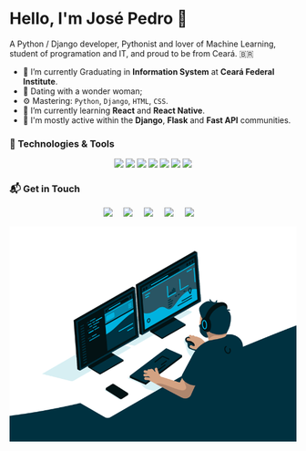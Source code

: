 # Hello, I'm José Pedro 👋


A Python / Django developer, Pythonist and lover of Machine Learning, student of programation and IT, and proud to be from Ceará. <span>&#x1f1e7;&#x1f1f7;</span>

- 🔭 I’m currently Graduating in **Information System** at **Ceará Federal Institute**.
- 👫 Dating with a wonder woman;
- ⚙️ Mastering: `Python`, `Django`, `HTML`, `CSS`.
- 🌱 I’m currently learning **React** and **React Native**.
- 💬 I'm mostly active within the **Django**, **Flask** and **Fast API** communities.


### 🔧 Technologies & Tools

<p align="center">
    <span> 
        <img src="https://img.shields.io/badge/Code-Python-informational?style=flat&logo=python&logoColor=white&color=6aa6f8"> 
    </span>
    <span> 
        <img src="https://img.shields.io/badge/Code-Django-informational?style=flat&logo=django&logoColor=white&color=6aa6f8"> 
    </span>
    <span> 
        <img src="https://img.shields.io/badge/Code-Flask-informational?style=flat&logo=flask&logoColor=white&color=6aa6f8"> 
    </span>
    <span> 
        <img src="https://img.shields.io/badge/Code-HTML-informational?style=flat&logo=html5&logoColor=white&color=6aa6f8"> 
    </span>
    <span> 
        <img src="https://img.shields.io/badge/Code-CSS-informational?style=flat&logo=css3&logoColor=white&color=6aa6f8"> 
    </span>
    <span> 
        <img src="https://img.shields.io/badge/Tools-PostgreSQL-informational?style=flat&logo=postgresql&logoColor=white&color=6aa6f8"> 
    </span>
    <span> 
        <img src="https://img.shields.io/badge/Tools-Fedora-informational?style=flat&logo=linux&logoColor=white&color=6aa6f8"> 
    </span>
</p>

### 📬 Get in Touch
<p align="center">
  <a href="mailto:pedroosd28@gmail.com?subject=Olá%José%20Pedro"><img src="https://img.shields.io/badge/gmail-%23D14836.svg?&style=for-the-badge&logo=gmail&logoColor=white" /></a>&nbsp;&nbsp;&nbsp;&nbsp;
  <a href="https://www.facebook.com/PedroSiilva555/"><img src="https://img.shields.io/badge/facebook-%233B5998.svg?&style=for-the-badge&logo=facebook&logoColor=white" /></a>&nbsp;&nbsp;&nbsp;&nbsp;
  <a href="https://www.instagram.com/opaa_ze/"><img src="https://img.shields.io/badge/instagram-%23dc2743.svg?&style=for-the-badge&logo=instagram&logoColor=white" /></a>&nbsp;&nbsp;&nbsp;&nbsp;
  <a href="https://www.linkedin.com/in/oopaze/"><img src="https://img.shields.io/badge/linkedin-%230077B5.svg?&style=for-the-badge&logo=linkedin&logoColor=white" /></a>&nbsp;&nbsp;&nbsp;&nbsp;
  <a href="https://www.twitter.com/oopaze/"><img src="https://img.shields.io/badge/twitter-%230077B5.svg?&style=for-the-badge&logo=twitter&logoColor=white" /></a>&nbsp;&nbsp;&nbsp;&nbsp;
</p>

<p align="center" width="100%">
    <img alt="GIF" src="https://github.com/oopaze/oopaze/blob/main/code.gif?raw=true"  width="1000px" height="auto" />
</p>
